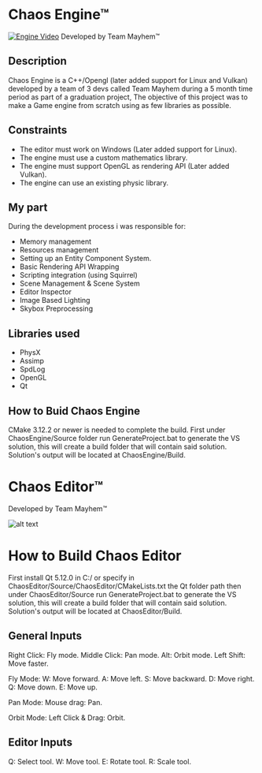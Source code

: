 # Chaos Engine™
[![Engine Video](https://i.imgur.com/0lX2Fsu.jpg)](https://www.youtube.com/watch?v=Ox2pbvT2vFY "Chaos Engine Video")
Developed by Team Mayhem™

## Description
Chaos Engine is a C++/Opengl (later added support for Linux and Vulkan) developed by a team of 3 devs called Team Mayhem during a 5 month time period as part of a graduation project, The objective of this project was to make a Game engine from scratch using as few libraries as possible.

## Constraints
- The editor must work on Windows (Later added support for Linux).
- The engine must use a custom mathematics library.
- The engine must support OpenGL as rendering API (Later added Vulkan).
- The engine can use an existing physic library.

## My part
During the development process i was responsible for:
- Memory management
- Resources management
- Setting up an Entity Component System.
- Basic Rendering API Wrapping
- Scripting integration (using Squirrel)
- Scene Management & Scene System
- Editor Inspector
- Image Based Lighting
- Skybox Preprocessing

## Libraries used
- PhysX
- Assimp
- SpdLog
- OpenGL
- Qt

## How to Buid Chaos Engine
CMake 3.12.2 or newer is needed to complete the build.
First under ChaosEngine/Source folder run GenerateProject.bat to generate the VS solution,
this will create a build folder that will contain said solution.
Solution's output will be located at ChaosEngine/Build.

# Chaos Editor™
Developed by Team Mayhem™

![alt text](https://i.imgur.com/KeMjqai.jpg)

# How to Build Chaos Editor
First install Qt 5.12.0 in C:/ or specify in ChaosEditor/Source/ChaosEditor/CMakeLists.txt the Qt folder path then under ChaosEditor/Source run GenerateProject.bat to generate the VS solution, this will create a build folder that will contain said solution.
Solution's output will be located at ChaosEditor/Build.

## General Inputs
 Right Click: Fly mode.
 Middle Click: Pan mode.
 Alt: Orbit mode.
 Left Shift: Move faster.
 
 Fly Mode:
  W: Move forward.
  A: Move left.
  S: Move backward.
  D: Move right.
  Q: Move down.
  E: Move up.

 Pan Mode:
  Mouse drag: Pan.

 Orbit Mode:
   Left Click & Drag: Orbit.

 ## Editor Inputs
 
 Q: Select tool.
 W: Move tool.
 E: Rotate tool.
 R: Scale tool.

